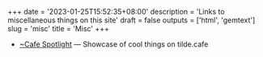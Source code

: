 +++
date = '2023-01-25T15:52:35+08:00'
description = 'Links to miscellaneous things on this site'
draft = false
outputs = ['html', 'gemtext']
slug = 'misc'
title = 'Misc'
+++

- [~Cafe Spotlight](../cafe-spotlight/) — Showcase of cool things on tilde.cafe

